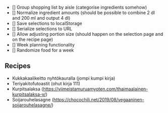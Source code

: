 - [] Group shopping list by aisle (categorise ingredients somehow)
- [] Normalize ingredient amounts (should be possible to combine 2 dl and 200 ml and output 4 dl)
- [] Save selections to localStorage
- [] Serialize selections to URL
- [] Allow adjusting portion size (should happen on the selection page and on the recipe page)
- [] Week planning functionality
- [] Randomize food for a week

## Recipes

- Kukkakaalikeitto nyhtökauralla (jompi kumpi kirja)
- Teriyakitofutoastit (ohut kirja 111)
- Kurpitsalaksa (https://viimeistamuruamyoten.com/thaimaalainen-kurpitsalaksa-v/)
- Soijarouhelasagne (https://chocochili.net/2019/08/vegaaninen-soijarouhelasagne/)